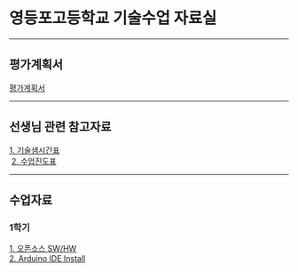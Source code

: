 # 영등포고등학교 기술수업 자료실

---
## 평가계획서  

  [평가계획서]()

---
## 선생님 관련 참고자료  

  [1. 기술샘시간표](https://docs.google.com/presentation/d/1Cvb758ILrGwJwOGEWjotMPziGf45rx0jRTh863w12dc/edit?usp=sharing)  
  [2. 수업진도표](https://docs.google.com/spreadsheets/d/1-CA9rqCuhi_lfbfPPH5vlXms9xTWV8lpVEOSls11wp0/edit?usp=sharing)  

---
## 수업자료  
### 1학기

  [1. 오픈소스 SW/HW](https://youtu.be/uzxkh0Kuxw4)  
  [2. Arduino IDE Install](https://youtu.be/maocBcSlXoI)  
  
